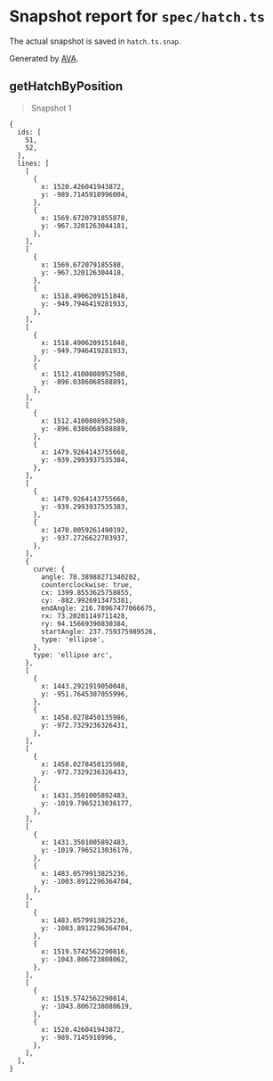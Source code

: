 # Snapshot report for `spec/hatch.ts`

The actual snapshot is saved in `hatch.ts.snap`.

Generated by [AVA](https://avajs.dev).

## getHatchByPosition

> Snapshot 1

    {
      ids: [
        51,
        52,
      ],
      lines: [
        [
          {
            x: 1520.426041943872,
            y: -989.7145918996004,
          },
          {
            x: 1569.6720791855878,
            y: -967.3201263044181,
          },
        ],
        [
          {
            x: 1569.672079185588,
            y: -967.320126304418,
          },
          {
            x: 1518.4906209151848,
            y: -949.7946419281933,
          },
        ],
        [
          {
            x: 1518.4906209151848,
            y: -949.7946419281933,
          },
          {
            x: 1512.4100808952508,
            y: -896.0386068588891,
          },
        ],
        [
          {
            x: 1512.4100808952508,
            y: -896.0386068588889,
          },
          {
            x: 1479.9264143755668,
            y: -939.2993937535384,
          },
        ],
        [
          {
            x: 1479.9264143755668,
            y: -939.2993937535383,
          },
          {
            x: 1470.0059261490192,
            y: -937.2726622703937,
          },
        ],
        {
          curve: {
            angle: 78.38988271340202,
            counterclockwise: true,
            cx: 1399.8553625758855,
            cy: -882.9926913475381,
            endAngle: 216.78967477066675,
            rx: 73.20201149711428,
            ry: 94.15669390830384,
            startAngle: 237.759375989526,
            type: 'ellipse',
          },
          type: 'ellipse arc',
        },
        [
          {
            x: 1443.2921919050048,
            y: -951.7645307055996,
          },
          {
            x: 1458.0278450135986,
            y: -972.7329236326431,
          },
        ],
        [
          {
            x: 1458.0278450135988,
            y: -972.7329236326433,
          },
          {
            x: 1431.3501005892483,
            y: -1019.7965213036177,
          },
        ],
        [
          {
            x: 1431.3501005892483,
            y: -1019.7965213036176,
          },
          {
            x: 1483.0579913825236,
            y: -1003.8912296364704,
          },
        ],
        [
          {
            x: 1483.0579913825236,
            y: -1003.8912296364704,
          },
          {
            x: 1519.5742562290816,
            y: -1043.806723808062,
          },
        ],
        [
          {
            x: 1519.5742562290814,
            y: -1043.8067238080619,
          },
          {
            x: 1520.426041943872,
            y: -989.7145918996,
          },
        ],
      ],
    }
